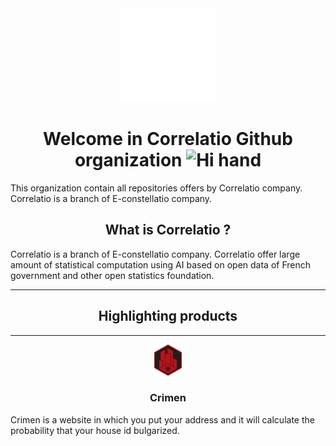 <div style="text-align: center">
    <img src="./resources/puff.svg" alt="Pending on logo" height="150"/>
    <h1>
        Welcome in Correlatio Github organization
    <img src="https://media.giphy.com/media/hvRJCLFzcasrR4ia7z/giphy.gif" alt="Hi hand" width="30px"/>
    </h1>
    <p style="text-align: left; text-justify: auto">
        This organization contain all repositories offers by Correlatio company. Correlatio is a branch of E-constellatio company. 
    </p>
    <h2>
        What is Correlatio ?
    </h2>
    <p style="text-align: left; text-justify: auto">
        Correlatio is a branch of E-constellatio company. Correlatio offer large amount of statistical computation using AI based on open data of French government and other open statistics foundation.
    </p>
    <hr />
    <h2>
        Highlighting products
    </h2>
    <hr />
    <img src="./resources/Crimen.svg" alt="Crimen" height="50"/>
    <h3>Crimen</h3>
    <p style="text-align: left; text-justify: auto">Crimen is a website in which you put your address and it will calculate the probability that your house id bulgarized.</p>
</div>